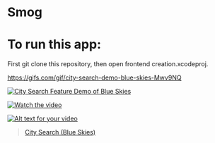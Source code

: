 # Smog

# To run this app:

First git clone this repository, then open frontend creation.xcodeproj.


https://gifs.com/gif/city-search-demo-blue-skies-Mwv9NQ


[![City Search Feature Demo of Blue Skies](https://imgur.com/gallery/BzdHMCE)](https://gifs.com/gif/city-search-demo-blue-skies-Mwv9NQ)


[![Watch the video](https://i.imgur.com/vKb2F1B.png)](https://youtu.be/vt5fpE0bzSY)


[![Alt text for your video](doc/gifName.gif)](https://www.youtube.com/watch?v=VIDEO-ID)

<blockquote class="imgur-embed-pub" lang="en" data-id="a/BzdHMCE"><a href="//imgur.com/a/BzdHMCE">City Search (Blue Skies)</a></blockquote>
